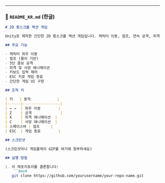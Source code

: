 
---

### 📄 `README_KR.md` (한글)

```markdown
# 2D 횡스크롤 액션 게임

Unity로 제작한 간단한 2D 횡스크롤 액션 게임입니다. 캐릭터 이동, 점프, 연속 공격, 피격, 사망 애니메이션, UI 및 키보드 입력 기능이 포함되어 있습니다.

## 주요 기능

- 캐릭터 좌우 이동
- 점프 (물리 기반)
- 3단 콤보 공격
- 피격 및 사망 애니메이션
- 키보드 입력 제어
- ESC 키로 게임 종료
- 간단한 게임 UI 구현

## 조작 키

| 키   | 동작            |
|------|-----------------|
| ← →  | 좌우 이동        |
| Z    | 공격             |
| X    | 피격 애니메이션  |
| C    | 사망 애니메이션  |
| 스페이스바 | 점프     |
| ESC  | 게임 종료        |

## 스크린샷

(스크린샷이나 게임플레이 GIF를 여기에 첨부하세요)

## 실행 방법

1. 이 레포지토리를 클론합니다:
   ```bash
   git clone https://github.com/yourusername/your-repo-name.git
